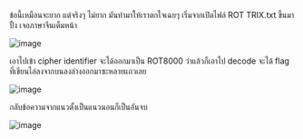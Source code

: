 ข้อนี้เหมือนจะยาก แต่จริงๆ ไม่ยาก มันทำมาให้เราตกใจเฉยๆ เริ่มจากเปิดไฟล์ ROT TRIX.txt ขึ้นมาปั้ง เจอภาษาจีนเต็มหน้า

![image](https://github.com/user-attachments/assets/d1ec8b57-daac-43a0-8c6f-6ba9c8e42bc1)

เอาไปเข้า cipher identifier จะได้ออกมาเป็น ROT8000 ว่าแล้วก็เอาไป decode จะได้ flag ที่เขียนไล่ลงจากบนลงล่างออกมาซะหลายแถวเลย

![image](https://github.com/user-attachments/assets/878f2207-8033-4d7f-bbd5-4cf743973a00)

กลับข้อความจากแนวตั้งเป็นแนวนอนก็เป็นอันจบ

![image](https://github.com/user-attachments/assets/3f1639fc-103e-4eaf-b61d-b59156d100cd)
